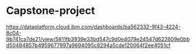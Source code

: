 # Capstone-project
https://dataplatform.cloud.ibm.com/dashboards/ba562332-9f43-4224-8c04-9b741ca7de21/view/5811fb3939e33bd547c9d0e4079e24547d622609e0bbd50484857b4959677997a9694095c8294a5cde120064f2ee4051cf
